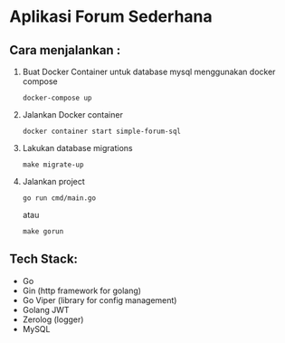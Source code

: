 # Aplikasi Forum Sederhana

## Cara menjalankan :
1. Buat Docker Container untuk database mysql menggunakan docker compose

    ```
    docker-compose up
    ```

2. Jalankan Docker container
    ```
    docker container start simple-forum-sql
    ```

3. Lakukan database migrations
    ```
    make migrate-up
    ```

4. Jalankan project
    ```
    go run cmd/main.go
    ```
    atau
    ```
    make gorun
    ```

## Tech Stack:
- Go
- Gin (http framework for golang)
- Go Viper (library for config management)
- Golang JWT
- Zerolog (logger)
- MySQL